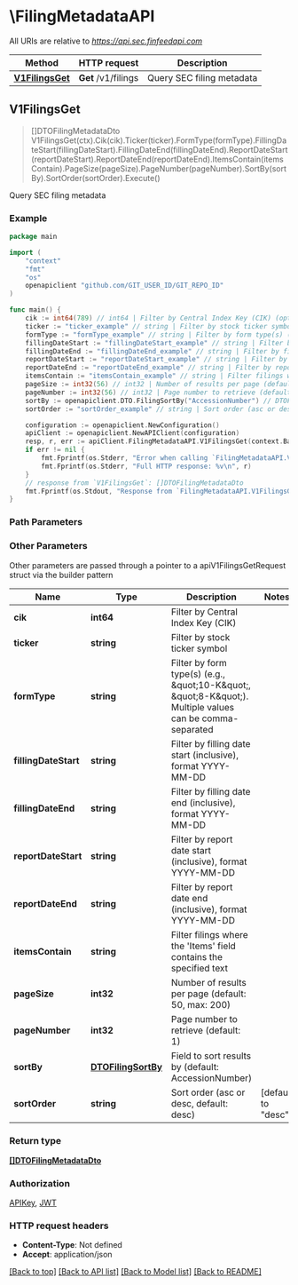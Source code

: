 # \FilingMetadataAPI

All URIs are relative to *https://api.sec.finfeedapi.com*

Method | HTTP request | Description
------------- | ------------- | -------------
[**V1FilingsGet**](FilingMetadataAPI.md#V1FilingsGet) | **Get** /v1/filings | Query SEC filing metadata



## V1FilingsGet

> []DTOFilingMetadataDto V1FilingsGet(ctx).Cik(cik).Ticker(ticker).FormType(formType).FillingDateStart(fillingDateStart).FillingDateEnd(fillingDateEnd).ReportDateStart(reportDateStart).ReportDateEnd(reportDateEnd).ItemsContain(itemsContain).PageSize(pageSize).PageNumber(pageNumber).SortBy(sortBy).SortOrder(sortOrder).Execute()

Query SEC filing metadata



### Example

```go
package main

import (
	"context"
	"fmt"
	"os"
	openapiclient "github.com/GIT_USER_ID/GIT_REPO_ID"
)

func main() {
	cik := int64(789) // int64 | Filter by Central Index Key (CIK) (optional)
	ticker := "ticker_example" // string | Filter by stock ticker symbol (optional)
	formType := "formType_example" // string | Filter by form type(s) (e.g., \"10-K\", \"8-K\"). Multiple values can be comma-separated (optional)
	fillingDateStart := "fillingDateStart_example" // string | Filter by filling date start (inclusive), format YYYY-MM-DD (optional)
	fillingDateEnd := "fillingDateEnd_example" // string | Filter by filling date end (inclusive), format YYYY-MM-DD (optional)
	reportDateStart := "reportDateStart_example" // string | Filter by report date start (inclusive), format YYYY-MM-DD (optional)
	reportDateEnd := "reportDateEnd_example" // string | Filter by report date end (inclusive), format YYYY-MM-DD (optional)
	itemsContain := "itemsContain_example" // string | Filter filings where the 'Items' field contains the specified text (optional)
	pageSize := int32(56) // int32 | Number of results per page (default: 50, max: 200) (optional)
	pageNumber := int32(56) // int32 | Page number to retrieve (default: 1) (optional)
	sortBy := openapiclient.DTO.FilingSortBy("AccessionNumber") // DTOFilingSortBy | Field to sort results by (default: AccessionNumber) (optional)
	sortOrder := "sortOrder_example" // string | Sort order (asc or desc, default: desc) (optional) (default to "desc")

	configuration := openapiclient.NewConfiguration()
	apiClient := openapiclient.NewAPIClient(configuration)
	resp, r, err := apiClient.FilingMetadataAPI.V1FilingsGet(context.Background()).Cik(cik).Ticker(ticker).FormType(formType).FillingDateStart(fillingDateStart).FillingDateEnd(fillingDateEnd).ReportDateStart(reportDateStart).ReportDateEnd(reportDateEnd).ItemsContain(itemsContain).PageSize(pageSize).PageNumber(pageNumber).SortBy(sortBy).SortOrder(sortOrder).Execute()
	if err != nil {
		fmt.Fprintf(os.Stderr, "Error when calling `FilingMetadataAPI.V1FilingsGet``: %v\n", err)
		fmt.Fprintf(os.Stderr, "Full HTTP response: %v\n", r)
	}
	// response from `V1FilingsGet`: []DTOFilingMetadataDto
	fmt.Fprintf(os.Stdout, "Response from `FilingMetadataAPI.V1FilingsGet`: %v\n", resp)
}
```

### Path Parameters



### Other Parameters

Other parameters are passed through a pointer to a apiV1FilingsGetRequest struct via the builder pattern


Name | Type | Description  | Notes
------------- | ------------- | ------------- | -------------
 **cik** | **int64** | Filter by Central Index Key (CIK) | 
 **ticker** | **string** | Filter by stock ticker symbol | 
 **formType** | **string** | Filter by form type(s) (e.g., \&quot;10-K\&quot;, \&quot;8-K\&quot;). Multiple values can be comma-separated | 
 **fillingDateStart** | **string** | Filter by filling date start (inclusive), format YYYY-MM-DD | 
 **fillingDateEnd** | **string** | Filter by filling date end (inclusive), format YYYY-MM-DD | 
 **reportDateStart** | **string** | Filter by report date start (inclusive), format YYYY-MM-DD | 
 **reportDateEnd** | **string** | Filter by report date end (inclusive), format YYYY-MM-DD | 
 **itemsContain** | **string** | Filter filings where the &#39;Items&#39; field contains the specified text | 
 **pageSize** | **int32** | Number of results per page (default: 50, max: 200) | 
 **pageNumber** | **int32** | Page number to retrieve (default: 1) | 
 **sortBy** | [**DTOFilingSortBy**](DTOFilingSortBy.md) | Field to sort results by (default: AccessionNumber) | 
 **sortOrder** | **string** | Sort order (asc or desc, default: desc) | [default to &quot;desc&quot;]

### Return type

[**[]DTOFilingMetadataDto**](DTOFilingMetadataDto.md)

### Authorization

[APIKey](../README.md#APIKey), [JWT](../README.md#JWT)

### HTTP request headers

- **Content-Type**: Not defined
- **Accept**: application/json

[[Back to top]](#) [[Back to API list]](../README.md#documentation-for-api-endpoints)
[[Back to Model list]](../README.md#documentation-for-models)
[[Back to README]](../README.md)

